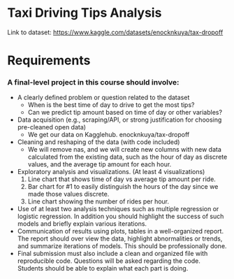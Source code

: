 # Taxi Driving Tips Analysis
  Link to dataset: https://www.kaggle.com/datasets/enocknkuya/tax-dropoff
# Requirements 
### A final-level project in this course should involve:
- A clearly defined problem or question related to the dataset
   - When is the best time of day to drive to get the most tips?
   - Can we predict tip amount based on time of day or other variables?
- Data acquisition (e.g., scraping/API, or strong justification for choosing pre-cleaned open data)
   - We get our data on Kagglehub. enocknkuya/tax-dropoff
- Cleaning and reshaping of the data (with code included)
   - We will remove nas, and we will create new columns with new data calculated from the existing data, such as the hour of day as discrete values, and the average tip amount for each hour.
- Exploratory analysis and visualizations. (At least 4 visualizations)
   1. Line chart that shows time of day vs average tip amount per ride.
   2. Bar chart for #1 to easily distinguish the hours of the day since we made those values discrete.
   3. Line chart showing the number of rides per hour.
- Use of at least two analysis techniques such as multiple regression or logistic regression. In
addition you should highlight the success of such models and briefly explain various iterations.
- Communication of results using plots, tables in a well-organized report. The report should over
view the data, highlight abnormalities or trends, and summarize iterations of models. This
should be professionally done.
 - Final submission must also include a clean and organized file with reproducible code. Questions
will be asked regarding the code. Students should be able to explain what each part is doing.
